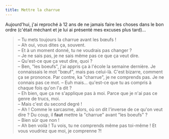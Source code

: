 ```yaml
---
title: Mettre la charrue
---
```


Aujourd'hui, j'ai reproché à 12 ans de ne jamais faire les choses dans le bon ordre (c'était méchant et je lui ai présenté mes excuses plus tard)…

> – Tu mets toujours la charrue avant les bœufs !  
> – Ah oui, vous dites ça, souvent.  
> – Et à un moment donné, tu ne voudrais pas changer ?  
> – Je ne sais pas, je ne sais même pas ce que ça veut dire.  
> – Qu'est-ce que ça veut dire, quoi ?  
> – Ben, "les boeufs", j'ai appris ça à l'école la semaine dernière. Je connaissais le mot "bœuf", mais pas celui-là. C'est bizarre, comment ça se prononce. Par contre, ka "charrue", je ne comprends pas. Je ne connais pas ce mot.
> – Euh mais… qu'est-ce que tu as compris à chaque fois qu'on l'a dit ?  
> – Eh bien, que ça ne s'applique pas à moi. Parce que je n'ai pas ce genre de trucs, moi.  
> – Mais c'est du second degré !  
> – Ah ! Comme le sarcasme, alors, où on dit l'inverse de ce qu'on veut dire ? Du coup, il **faut** mettre la "charrue" avant "les boeufs" ?  
> – Bien sûr que non !  
> – Ah ben voilà ! Tu vois, tu ne comprends même pas toi-même ! Et vous voudriez que moi, je comprenne ?!
